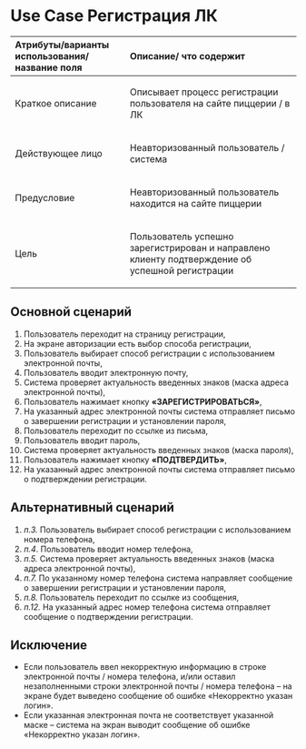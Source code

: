 # Use Case Регистрация ЛК

<table>
<thead>
<tr>
<th id="Атрибуты/варианты использования/название поля" style="text-align:left;"> Атрибуты/варианты использования/название поля   </th>
<th id="Описание/ что содержит" style="text-align:left;"> Описание/ что содержит             </th>
</tr>
</thead>

<tbody>
<tr>
<td style="text-align:left;"><p>Краткое описание     </p></td>
<td style="text-align:left;"><p>Описывает процесс регистрации пользователя на сайте пиццерии / в ЛК      </p></td>
</tr>

<tr>
<td style="text-align:left;"><p>Действующее лицо    </p></td>
<td style="text-align:left;"><p>Неавторизованный пользователь / система   </p></td>
</tr>

<tr>
<td style="text-align:left;"><p>Предусловие  </p></td>
<td style="text-align:left;"><p>Неавторизованный пользователь находится на сайте пиццерии   </p></td>
</tr>

<tr>
<td style="text-align:left;"><p>Цель   </p></td>
<td style="text-align:left;"><p>Пользователь успешно зарегистрирован и направлено клиенту подтверждение об успешной регистрации   </p></td>
</tr>

</tbody>
</table>


## Основной сценарий

1. Пользователь переходит на страницу регистрации,
2. На экране авторизации есть выбор способа регистрации,
3. Пользователь выбирает способ регистрации с использованием электронной почты,
4. Пользователь вводит электронную почту,
5. Система проверяет актуальность введенных знаков (маска адреса электронной почты),
6. Пользователь нажимает кнопку **«ЗАРЕГИСТРИРОВАТЬСЯ»**,
7. На указанный адрес электронной почты система отправляет письмо о завершении регистрации и установлении пароля,
8. Пользователь переходит по ссылке из письма,
9. Пользователь вводит пароль,
10. Система проверяет актуальность введенных знаков (маска пароля),
11. Пользователь нажимает кнопку **«ПОДТВЕРДИТЬ»**,
12. На указанный адрес электронной почты система отправляет письмо о подтверждении регистрации.

## Альтернативный сценарий

1. *п.3.* Пользователь выбирает способ регистрации с использованием номера телефона, 
2. *п.4*. Пользователь вводит номер телефона, 
3. *п.5.* Система проверяет актуальность введенных знаков (маска адреса электронной почты), 
4. *п.7.* По указанному номер телефона система направляет сообщение о завершении регистрации и установлении пароля,
5. *п.8.* Пользователь переходит по ссылке из сообщения,
6. *п.12.* На указанный адрес номер телефона система отправляет сообщение о подтверждении регистрации.

## Исключение

* Если пользователь ввел некорректную информацию в строке электронной почты / номера телефона, и/или оставил незаполненными строки электронной почты / номера телефона – на экране будет выведено сообщение об ошибке «Некорректно указан логин».
* Если указанная электронная почта не соответствует указанной маске – система на экран выводит сообщение об ошибке «Некорректно указан логин».
